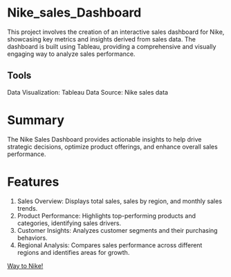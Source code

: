 # Nike_sales_Dashboard
This project involves the creation of an interactive sales dashboard for Nike, showcasing key metrics and insights derived from sales data. The dashboard is built using Tableau, providing a comprehensive and visually engaging way to analyze sales performance.

<h2> Tools</h2>
Data Visualization: Tableau
Data Source: Nike sales data

# Summary
The Nike Sales Dashboard provides actionable insights to help drive strategic decisions, optimize product offerings, and enhance overall sales performance.

# Features
1) Sales Overview: Displays total sales, sales by region, and monthly sales trends.
2) Product Performance: Highlights top-performing products and categories, identifying sales drivers.
3) Customer Insights: Analyzes customer segments and their purchasing behaviors.
4) Regional Analysis: Compares sales performance across different regions and identifies areas for growth.

<a href="https://public.tableau.com/app/profile/riya.salunkhe/viz/NIKESALES/NIKESALESDASHBOARD"> Way to Nike!</a>
